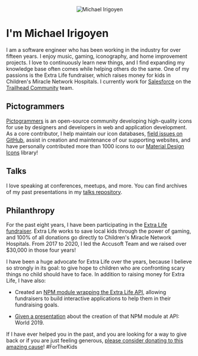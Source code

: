 <div align="center">
  <img src="./banner.png" alt="Michael Irigoyen" />
</div>

# I'm Michael Irigoyen
I am a software engineer who has been working in the industry for over fifteen years. I enjoy music, gaming, iconography, and home improvement projects. I love to continuously learn new things, and I find expanding my knowledge base often comes while helping others do the same. One of my passions is the Extra Life fundraiser, which raises money for kids in Children's Miracle Network Hospitals. I currently work for [Salesforce](https://www.salesforce.com) on the [Trailhead Community](https://trailhead.salesforce.com/en/trailblazercommunity) team.

## Pictogrammers
[Pictogrammers](https://github.com/Pictogrammers) is an open-source community developing high-quality icons for use by designers and developers in web and application development. As a core contributor, I help maintain our icon databases, [field issues on GitHub](https://github.com/Templarian/MaterialDesign/issues), assist in creation and maintenance of our supporting websites, and have personally contributed more than 1000 icons to our [Material Design Icons](https://materialdesignicons.com/) library!

## Talks
I love speaking at conferences, meetups, and more. You can find archives of my past presentations in my [talks repository](https://github.com/goyney/talks).

## Philanthropy
For the past eight years, I have been participating in the [Extra Life fundraiser](https://www.extra-life.org/participant/goyney). Extra Life works to save local kids through the power of gaming, and 100% of all donations go directly to Children's Miracle Network Hospitals. From 2017 to 2020, I led the Accusoft Team and we raised over $30,000 in those four years!

I have been a huge advocate for Extra Life over the years, because I believe so strongly in its goal: to give hope to children who are confronting scary things no child should have to face. In addition to raising money for Extra Life, I have also:

- Created an [NPM module wrapping the Extra Life API](https://www.npmjs.com/package/extra-life), allowing fundraisers to build interactive applications to help them in their fundraising goals.

- [Given a presentation](https://github.com/goyney/talks/tree/main/1UP%20-%20Empowering%20Communities%20with%20APIs) about the creation of that NPM module at API: World 2019.

If I have ever helped you in the past, and you are looking for a way to give back or if you are just feeling generous, [please consider donating to this amazing cause](https://www.extra-life.org/participant/goyney)! #ForTheKids

